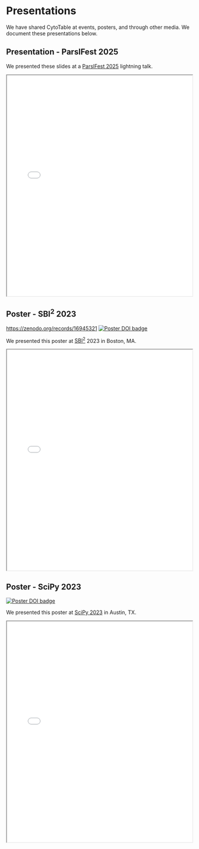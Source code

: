# Presentations

We have shared CytoTable at events, posters, and through other media. 
We document these presentations below.

## Presentation - ParslFest 2025

We presented these slides at a [ParslFest 2025](https://parsl-project.org/parslfest.html) lightning talk.

<iframe src="presentations/ParslFest 2025 - CytoTable (lightning talk).pdf" width="100%" height="600px"></iframe>

## Poster - SBI<sup>2</sup> 2023

https://zenodo.org/records/16945321
[![Poster DOI badge](https://img.shields.io/badge/Poster_DOI-10.5281/zenodo.16945320-blue)](https://doi.org/10.5281/zenodo.16945320)

We presented this poster  at [SBI<sup>2</sup>](https://sbi2.org/) 2023 in Boston, MA.

<iframe src="presentations/cytotable_sbi2_2023.pdf" width="100%" height="600px"></iframe>

## Poster - SciPy 2023

[![Poster DOI badge](https://img.shields.io/badge/Poster_DOI-10.5281/zenodo.8137185-blue)](https://doi.org/10.5281/zenodo.8137185)

We presented this poster at [SciPy 2023](https://www.scipy2023.scipy.org/) in Austin, TX.

<iframe src="presentations/cytotable_scipy_2023.pdf" width="100%" height="600px"></iframe>
